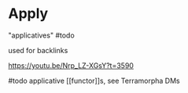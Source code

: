 # Apply

"applicatives" #todo

used for backlinks

<https://youtu.be/Nrp_LZ-XGsY?t=3590>

#todo applicative [[functor]]s, see Terramorpha DMs
